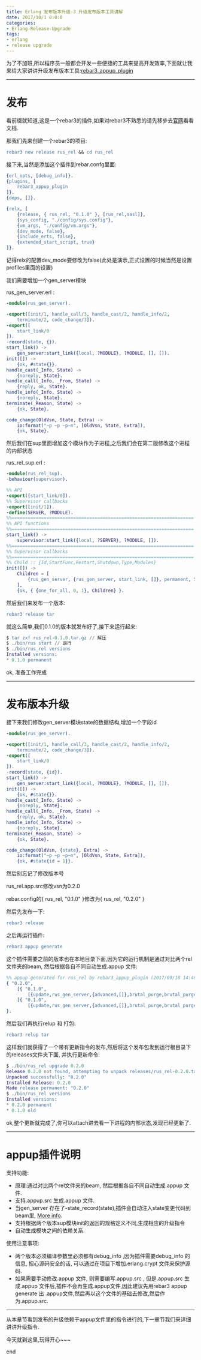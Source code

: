 ```yaml
---
title: Erlang 发布版本升级-3 升级发布版本工具讲解
date: 2017/10/1 0:0:0
categories:
- Erlang-Release-Upgrade
tags:
- erlang
- release upgrade
---
```


为了不加班,所以程序员一般都会开发一些便捷的工具来提高开发效率,下面就让我来给大家讲讲升级发布版本工具:[rebar3_appup_plugin](https://github.com/lrascao/rebar3_appup_plugin)

------

# 发布

看前缀就知道,这是一个rebar3的插件,如果对rebar3不熟悉的请先移步去[官网](https://www.rebar3.org/)看看文档.

那我们先来创建一个rebar3的项目:

```erlang
rebar3 new release rus_rel && cd rus_rel
```

接下来,当然是添加这个插件到rebar.confg里面:

```erlang
{erl_opts, [debug_info]}.
{plugins, [
    rebar3_appup_plugin
]}.
{deps, []}.

{relx, [
    {release, { rus_rel, "0.1.0" }, [rus_rel,sasl]},
    {sys_config, "./config/sys.config"},
    {vm_args, "./config/vm.args"},
    {dev_mode, false},
    {include_erts, false},
    {extended_start_script, true}
]}.
```

记得relx的配置dev_mode要修改为false(此处是演示,正式设置的时候当然是设置profiles里面的设置)

我们需要增加一个gen_server模块

rus_gen_server.erl :

```erlang
-module(rus_gen_server).

-export([init/1, handle_call/3, handle_cast/2, handle_info/2, 
    terminate/2, code_change/3]).
-export([
    start_link/0
]).
-record(state, {}).
start_link() ->
    gen_server:start_link({local, ?MODULE}, ?MODULE, [], []).
init([]) ->
    {ok, #state{}}.
handle_cast(_Info, State) ->
    {noreply, State}.
handle_call(_Info, _From, State) ->
    {reply, ok, State}.
handle_info(_Info, State) ->
    {noreply, State}.
terminate(_Reason, State) ->
    {ok, State}.

code_change(OldVsn, State, Extra) ->
    io:format("~p ~p ~p~n", [OldVsn, State, Extra]),
    {ok, State}.

```

然后我们在sup里面增加这个模块作为子进程,之后我们会在第二版修改这个进程的内部状态

rus_rel_sup.erl :

```erlang
-module(rus_rel_sup).
-behaviour(supervisor).

%% API
-export([start_link/0]).
%% Supervisor callbacks
-export([init/1]).
-define(SERVER, ?MODULE).
%%====================================================================
%% API functions
%%====================================================================
start_link() ->
    supervisor:start_link({local, ?SERVER}, ?MODULE, []).
%%====================================================================
%% Supervisor callbacks
%%====================================================================
%% Child :: {Id,StartFunc,Restart,Shutdown,Type,Modules}
init([]) ->
    Children = [
        {rus_gen_server, {rus_gen_server, start_link, []}, permanent, 5000, worker, [rus_gen_server]}
    ],
    {ok, { {one_for_all, 0, 1}, Children} }.
```

然后我们来发布一个版本:

```erlang
rebar3 release tar
```

就这么简单,我们0.1.0的版本就发布好了,接下来运行起来:

```erlang
$ tar zxf rus_rel-0.1.0.tar.gz // 解压
$ ./bin/rus start // 运行
$ ./bin/rus_rel versions
Installed versions:
* 0.1.0	permanent
```

ok, 准备工作完成

------

# 发布版本升级

接下来我们修改gen_server模块state的数据结构,增加一个字段id

```erlang
-module(rus_gen_server).

-export([init/1, handle_call/3, handle_cast/2, handle_info/2, 
    terminate/2, code_change/3]).
-export([
    start_link/0
]).
-record(state, {id}).
start_link() ->
    gen_server:start_link({local, ?MODULE}, ?MODULE, [], []).
init([]) ->
    {ok, #state{}}.
handle_cast(_Info, State) ->
    {noreply, State}.
handle_call(_Info, _From, State) ->
    {reply, ok, State}.
handle_info(_Info, State) ->
    {noreply, State}.
terminate(_Reason, State) ->
    {ok, State}.

code_change(OldVsn, {state}, Extra) ->
    io:format("~p ~p ~p~n", [OldVsn, State, Extra]),
    {ok, #state{id = 1}}.
```

然后别忘记了修改版本号

rus_rel.app.src修改vsn为0.2.0

rebar.config的{ rus_rel, "0.1.0" }修改为{ rus_rel, "0.2.0" }

然后先发布一下:

```erlang
rebar3 release
```

之后再运行插件:

```erlang
rebar3 appup generate
```

这个插件需要之前的版本也在本地目录下面,因为它的运行机制是通过对比两个rel文件夹的beam, 然后根据各自不同自动生成.appup 文件:

```erlang
%% appup generated for rus_rel by rebar3_appup_plugin (2017/09/18 14:46:53)
{ "0.2.0",
    [{ "0.1.0",
        [{update,rus_gen_server,{advanced,[]},brutal_purge,brutal_purge,[]}] }],
    [{ "0.1.0",
        [{update,rus_gen_server,{advanced,[]},brutal_purge,brutal_purge,[]}] }]
}.
```

然后我们再执行relup 和 打包:

```erlang
rebar3 relup tar
```

这样我们就获得了一个带有更新指令的发布,然后将这个发布包发到运行根目录下的releases文件夹下面, 并执行更新命令:

```erlang
$ ./bin/rus_rel upgrade 0.2.0
Release 0.2.0 not found, attempting to unpack releases/rus_rel-0.2.0.tar.gz
Unpacked successfully: "0.2.0"
Installed Release: 0.2.0
Made release permanent: "0.2.0"
$ ./bin/rus_rel versions
Installed versions:
* 0.2.0	permanent
* 0.1.0	old
```

ok,整个更新就完成了,你可以attach进去看一下进程的内部状态,发现已经更新了.

------

# appup插件说明

支持功能:

- 原理:通过对比两个rel文件夹的beam, 然后根据各自不同自动生成.appup 文件.
- 支持.appup.src 生成.appup 文件.
- 当gen_server 存在了-state_record(state),插件会自动注入state变更代码到beam里, [More info](https://github.com/lrascao/rebar3_appup_plugin/blob/develop/doc/UPGRADE_DOWNGRADE.md).
- 支持根据两个版本sup模块init的返回的规格定义不同,生成相应的升级指令
- 自动生成模块之间的依赖关系.

使用注意事项:

- 两个版本必须编译参数里必须都有debug_info ,因为插件需要debug_info 的信息, 担心源码安全的话, 可以通过在项目下增加.erlang.crypt 文件来保护源码.
- 如果需要手动修改.appup 文件, 则需要编写.appup.src , 但是.appup.src 生成.appup 文件后,插件不会再生成.appup文件,因此建议先用rebar3 appup generate 出 .appup文件,然后再以这个文件的基础去修改,然后作为.appup.src.

------

从本章节看到发布的升级依赖于appup文件里的指令进行的,下一章节我们来详细讲讲升级指令.

今天就到这里,玩得开心~~~

end
